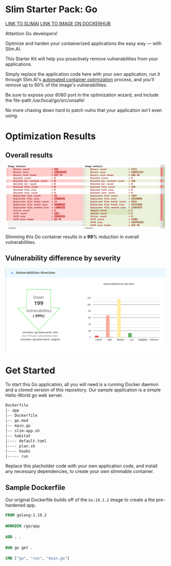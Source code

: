 # Slim Starter Pack: Go
[LINK TO SLIMAI](https://portal.slim.dev/home/profile/dockerhub%3A%2F%2Fdockerhub.public%2Flibrary%2Fgolang%3Alatest)
[LINK TO IMAGE ON DOCKERHUB](https://hub.docker.com/_/golang)

Attention Go developers! 

Optimize and harden your containerized applications the easy way — with Slim.AI. 

This Starter Kit will help you proactively remove vulnerabilities from your applications. 

Simply replace the application code here with your own application, run it through Slim.AI's [automated container optimization](https://www.slim.ai/docs/optimization) process, and you'll remove up to 90% of the image's vulnerabilities. 

Be sure to expose your 8080 port in the optimization wizard, and include the file-path /usr/local/go/src/unsafe!

No more chasing down hard to patch vulns that your application isn't even using. 

# Optimization Results


## Overall results
![Result of minify Go](go-hw-meta-diff.PNG)

Slimming this Go container results in a **99**% reduction in overall vulnerabilities. 

## Vulnerability difference by severity 

![report](go-vuln-diff.png)

# Get Started
To start this Go application, all you will need is a running Docker daemon and a cloned version of this repository. Our sample application is a simple Hello-World go web server.
```
Dockerfile
|- app
|-- Dockerfile
|-- go.mod
|-- main.go
|-- slim-app.sh
|-- habitat
|---- default.toml
|---- plan.sh
|---- hooks
|----- run

```



Replace this placholder code with your own application code, and install any necessary dependencies, to create your own slimmable container. 

## Sample Dockerfile
Our original Dockerfile builds off of the `Go:19.1.2` image to create a the pre-hardened app.

```Dockerfile
FROM golang:1.19.2

WORKDIR /go/app

ADD . .

RUN go get .

CMD ["go", "run", "main.go"]
```






